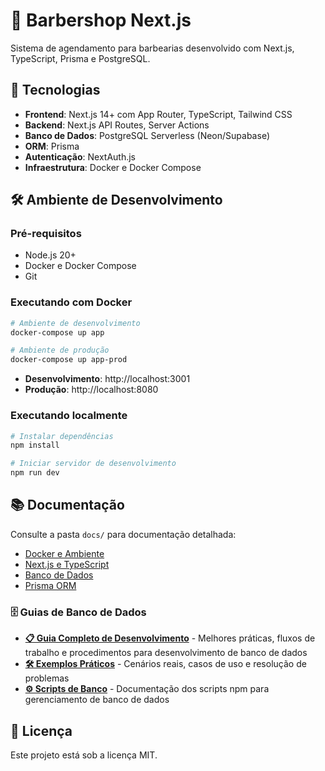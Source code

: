 # 💈 Barbershop Next.js

Sistema de agendamento para barbearias desenvolvido com Next.js, TypeScript, Prisma e PostgreSQL.

## 🚀 Tecnologias

- **Frontend**: Next.js 14+ com App Router, TypeScript, Tailwind CSS
- **Backend**: Next.js API Routes, Server Actions
- **Banco de Dados**: PostgreSQL Serverless (Neon/Supabase)
- **ORM**: Prisma
- **Autenticação**: NextAuth.js
- **Infraestrutura**: Docker e Docker Compose

## 🛠️ Ambiente de Desenvolvimento

### Pré-requisitos

- Node.js 20+
- Docker e Docker Compose
- Git

### Executando com Docker

```bash
# Ambiente de desenvolvimento
docker-compose up app

# Ambiente de produção
docker-compose up app-prod
```

- **Desenvolvimento**: http://localhost:3001
- **Produção**: http://localhost:8080

### Executando localmente

```bash
# Instalar dependências
npm install

# Iniciar servidor de desenvolvimento
npm run dev
```

## 📚 Documentação

Consulte a pasta `docs/` para documentação detalhada:

- [Docker e Ambiente](/docs/docker/README.md)
- [Next.js e TypeScript](/docs/nextjs/README.md)
- [Banco de Dados](/docs/database/README.md)
- [Prisma ORM](/docs/prisma/README.md)

### 🗄️ Guias de Banco de Dados

- **[📋 Guia Completo de Desenvolvimento](/docs/database/GUIA-DESENVOLVIMENTO.md)** - Melhores práticas, fluxos de trabalho e procedimentos para desenvolvimento de banco de dados
- **[🛠️ Exemplos Práticos](/docs/database/EXEMPLOS-PRATICOS.md)** - Cenários reais, casos de uso e resolução de problemas
- **[⚙️ Scripts de Banco](/docs/database/SCRIPTS.md)** - Documentação dos scripts npm para gerenciamento de banco de dados

## 📝 Licença

Este projeto está sob a licença MIT.

